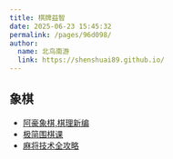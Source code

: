 ```yaml
---
title: 棋牌益智
date: 2025-06-23 15:45:32
permalink: /pages/96d098/
author: 
  name: 北鸟南游
  link: https://shenshuai89.github.io/
---
```


## 象棋
- [阿豪象棋,棋理新编](./阿豪象棋,棋理新编.md)
- [极简围棋课](./极简围棋课.md)
- [麻将技术全攻略](./麻将技术全攻略.md)